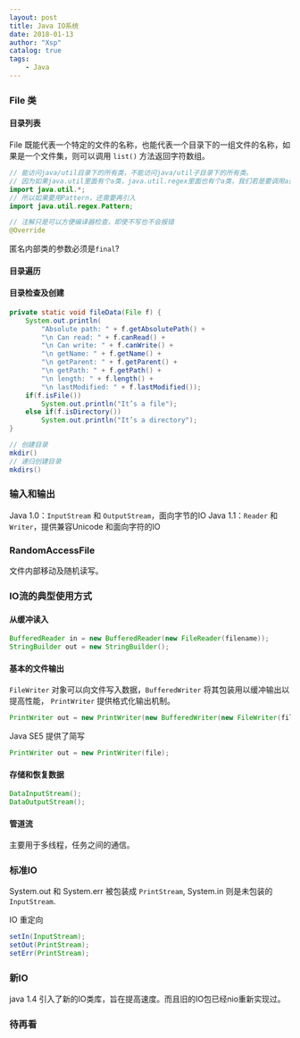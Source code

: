 ```yaml
---
layout: post
title: Java IO系统
date: 2018-01-13
author: "Xsp"
catalog: true
tags:
    - Java
---
```


### File 类

#### 目录列表
File 既能代表一个特定的文件的名称，也能代表一个目录下的一组文件的名称，如果是一个文件集，则可以调用 `list()` 方法返回字符数组。

```java
// 能访问java/util目录下的所有类，不能访问java/util子目录下的所有类。
// 因为如果java.util里面有个a类，java.util.regex里面也有个a类，我们若是要调用a类的方法或属性时，无法判断使用哪个a类呢。
import java.util.*;
// 所以如果要用Pattern，还需要再引入
import java.util.regex.Pattern;
```

```java
// 注解只是可以方便编译器检查，即使不写也不会报错
@Override
```

匿名内部类的参数必须是`final`?

#### 目录遍历

#### 目录检查及创建

```java
private static void fileData(File f) {
    System.out.println(
        "Absolute path: " + f.getAbsolutePath() +
        "\n Can read: " + f.canRead() +
        "\n Can write: " + f.canWrite() +
        "\n getName: " + f.getName() +
        "\n getParent: " + f.getParent() +
        "\n getPath: " + f.getPath() +
        "\n length: " + f.length() +
        "\n lastModified: " + f.lastModified());
    if(f.isFile())
        System.out.println("It’s a file");
    else if(f.isDirectory())
        System.out.println("It’s a directory");
}

// 创建目录
mkdir()
// 递归创建目录
mkdirs()
```

### 输入和输出

Java 1.0：`InputStream` 和 `OutputStream`，面向字节的IO
Java 1.1：`Reader` 和 `Writer`，提供兼容Unicode 和面向字符的IO

### RandomAccessFile

文件内部移动及随机读写。

### IO流的典型使用方式

#### 从缓冲读入

```Java
BufferedReader in = new BufferedReader(new FileReader(filename));
StringBuilder out = new StringBuilder();
```

#### 基本的文件输出
`FileWriter` 对象可以向文件写入数据，`BufferedWriter` 将其包装用以缓冲输出以提高性能，
`PrintWriter` 提供格式化输出机制。

```java
PrintWriter out = new PrintWriter(new BufferedWriter(new FileWriter(file)));
```

Java SE5 提供了简写
```Java
PrintWriter out = new PrintWriter(file);
```

#### 存储和恢复数据

```java
DataInputStream();
DataOutputStream();
```

#### 管道流
主要用于多线程，任务之间的通信。

### 标准IO

System.out 和 System.err 被包装成 `PrintStream`, System.in 则是未包装的`InputStream`.

IO 重定向
```Java
setIn(InputStream);
setOut(PrintStream);
setErr(PrintStream);
```

### 新IO
java 1.4 引入了新的IO类库，旨在提高速度。而且旧的IO包已经nio重新实现过。

### 待再看
